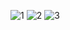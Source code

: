 ![1](https://cloud.githubusercontent.com/assets/16952537/14411939/2a6ea040-fee1-11e5-97a3-b0d9b5505820.PNG)
![2](https://cloud.githubusercontent.com/assets/16952537/14411941/3f3c851e-fee1-11e5-8462-31f286fd75f4.PNG)
![3](https://cloud.githubusercontent.com/assets/16952537/14411945/4ad6f170-fee1-11e5-88fa-63cd5b2d10cd.PNG)
